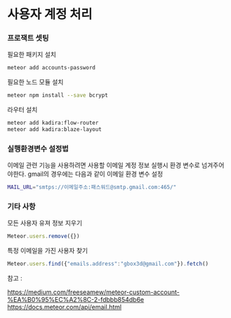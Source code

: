 사용자 계정 처리
=====

### 프로잭트 셋팅 
필요한 패키지 설치

```bash
meteor add accounts-password
```

필요한 노드 모듈 설치
```bash
meteor npm install --save bcrypt
``` 

라우터 설치 
```bash
meteor add kadira:flow-router
meteor add kadira:blaze-layout
```


### 실행환경변수 설정법 

이메일 관련 기능을 사용하려면 사용할 이메일 계정 정보 실행시 환경 변수로 넘겨주어야한다.
gmail의 경우에는 다음과 같이 이메일 환경 변수 설정

```bash
MAIL_URL="smtps://이메일주소:패스워드@smtp.gmail.com:465/"
```



### 기타 사항 

모든 사용자 유져 정보 지우기

```js
Meteor.users.remove({})
```

특정 이메일을 가진 사용자 찾기
```js
Meteor.users.find({"emails.address":"gbox3d@gmail.com"}).fetch()

```


참고 :

https://medium.com/freeseamew/meteor-custom-account-%EA%B0%95%EC%A2%8C-2-fdbbb854db6e
https://docs.meteor.com/api/email.html

